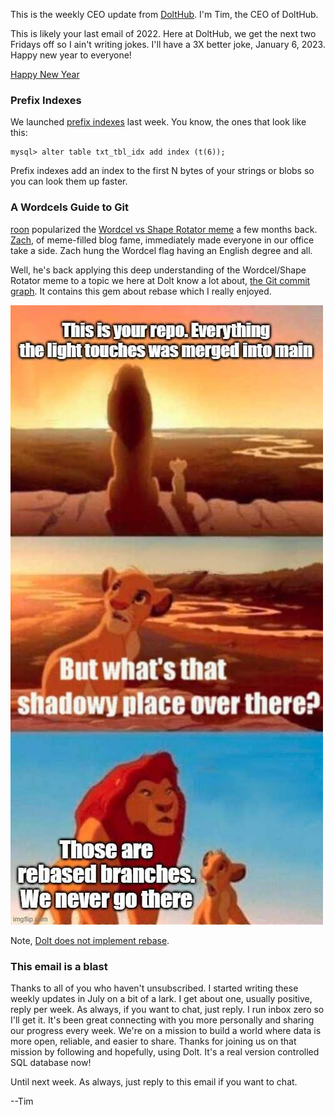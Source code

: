 This is the weekly CEO update from [DoltHub](https://www.dolthub.com/). I'm Tim, the CEO of DoltHub. 

This is likely your last email of 2022. Here at DoltHub, we get the next two Fridays off so I ain't writing jokes. I'll have a 3X better joke, January 6, 2023. Happy new year to everyone!

[Happy New Year](../images/new-year.jpg)

### Prefix Indexes

We launched [prefix indexes](https://www.dolthub.com/blog/2022-12-09-prefix-indexes/) last week. You know, the ones that look like this:
```
mysql> alter table txt_tbl_idx add index (t(6));
```
Prefix indexes add an index to the first N bytes of your strings or blobs so you can look them up faster.

### A Wordcels Guide to Git

[roon](https://twitter.com/tszzl) popularized the [Wordcel vs Shape Rotator meme](https://knowyourmeme.com/memes/wordcel-shape-rotator-mathcel) a few months back. [Zach](https://www.dolthub.com/team#zach), of meme-filled blog fame, immediately made everyone in our office take a side. Zach hung the Wordcel flag having an English degree and all. 

Well, he's back applying this deep understanding of the Wordcel/Shape Rotator meme to a topic we here at Dolt know a lot about, [the Git commit graph](https://www.dolthub.com/blog/2022-12-14-wordcels-guide-to-git/). It contains this gem about rebase which I really enjoyed.

[![Rebase](../images/simba-shadowy-place.jpg)](https://www.dolthub.com/blog/2022-12-14-wordcels-guide-to-git/)

Note, [Dolt does not implement rebase](https://github.com/dolthub/dolt/issues/3467).

### This email is a blast

Thanks to all of you who haven't unsubscribed. I started writing these weekly updates in July on a bit of a lark. I get about one, usually positive, reply per week. As always, if you want to chat, just reply. I run inbox zero so I'll get it. It's been great connecting with you more personally and sharing our progress every week. We're on a mission to build a world where data is more open, reliable, and easier to share. Thanks for joining us on that mission by following and hopefully, using Dolt. It's a real version controlled SQL database now!

Until next week. As always, just reply to this email if you want to chat.

--Tim
